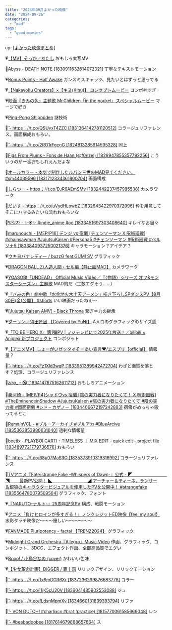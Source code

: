 ```yaml
---
title: "2024年09月よかった映像"
date: "2024-09-26"
categories: 
  - "mad"
tags: 
  - "good-movies"
---
```


<!--more-->

up: [\[よかった映像まとめ\]](/blog/2023-07-21-good-movies)

💗[【MV】そっか／あたし](https://youtu.be/F_2WJ2EZoBY) おもしろ実写MV

💙[Abyss - DEATH NOTE \[1830911632614072321\]](https://x.com/i/status/1830911735769047190) 丁寧なテキストモーション

💗[Bonus Points - Half Awake](https://youtu.be/16_jQo2TPRY) ガンスミスキャッツ、見たいとはずっと思ってる

💗[【Nakayoku Creators】×【キヌ(Kinu)】 コンセプトムービー](https://youtu.be/NulD2h1_3-E) コンポ神すぎ

💗[映画『きみの色』主題歌 Mr.Children「in the pocket」スペシャルムービー](https://youtu.be/ZGvDTx2rf80) マージで好き

💗[Ping-Pong Shippûden](https://youtu.be/aj5Gaw1BIlc) 謎技術

💙[ً - https：⧸⧸t.co⧸QSUvxT4ZZC \[1831364142781120512\]](https://x.com/i/status/1831364202914865367) コラージュリファレンス。画面構成おもろい。

💙[ً - https：⧸⧸t.co⧸2RO1rFgcgG \[1824813285914595328\]](https://x.com/i/status/1824813360472604835) 同上

💙[Figs From Plums - Fons de Haan (@f0nzel) \[1829947855357792256\]](https://x.com/i/status/1831708875109593588) こういうのが一番おもしれえんだよな

💙[オールカラー - 本気で制作したルパン三世のMAD見てください。#sm44039596 \[1831712334361800704\]](https://x.com/i/status/1832010859054612792) 画面構成

💙[しらつー - https：⧸⧸t.co⧸EuR6AEmSMv \[1832442237457985538\]](https://x.com/i/status/1832442257850696087) カメラワーク

💙[だいす - https：⧸⧸t.co⧸uVydHLpwbZ \[1832643422970372096\]](https://x.com/i/status/1832643500858380783) 枠を用意してそこにハマるみたいな流れおもろいな

💙[방랑자 - ✨☀️✨ #indie\_anime #oc \[1833451697303408640\]](https://x.com/i/status/1833452353951044080) キレイなお目々

💙[marunouchi - \[MEP⧸P16\] デンジ vs 宿儺 \[チェンソーマン X 呪術廻戦\] #chainsawman #JujutsuKaisen #Persona5 #チェンソーマン #呪術廻戦 #ペルソナ5 \[1833840937250021376\]](https://x.com/i/status/1833841051515425270) キャラモーション？アイデア？

💗[ウキヨバナレディー / buzzG feat.GUMI SV](https://youtu.be/RhW9KWpllGk) グラフィック

💗[DRAGON BALL Z/人造人間・セル編【静止画MAD】](https://youtu.be/-9u1-zME4uw) カメラワーク

💗[YOASOBI「UNDEAD」 Official Music Video／『〈物語〉シリーズ オフ&amp;モンスターシーズン』主題歌](https://youtu.be/Jj1_mfUzjOs) MAD的だ（工数エグそう……）

💗[『きみの色』劇中歌「水金地火木土天アーメン」描き下ろしSPダンスPV【8月30日(金)公開】 #shorts](https://youtu.be/QkFBKNG-Frw) いい映画だったねぇ〜

💗[\[Jujutsu Kaisen AMV\] - Black Throne](https://youtu.be/bxFEBv7PnCs) 繋ぎ＝力の継承

💗[ダーリン／須田景凪 【Covered by YuNi】](https://youtu.be/20-PLhHNpGw) Aメロのグラフィックのサイズ感

💗[「TO BE HERO X」第1弾PV | フジテレビにて2025年放送！／bilibili × Aniplex 新プロジェクト](https://youtu.be/_dj7WN8bWfg) コンポジット

💗[【アニメMV】しょーがいゼッタイそーあい宣言♥/エスプリ【official】](https://youtu.be/Xs6cG_1551o) 情報量？

💙[ً - https：⧸⧸t.co⧸Fz1Xld3wqP \[1833951389942472704\]](https://x.com/i/status/1833951838766596156) わざと画質を落とす？処理、コラージュリファレンス

💙[𝘻𝘪𝘳𝘰\_ - 🔇 \[1834147875162611712\]](https://x.com/i/status/1834147992250778085) おもしろアニメーション

💙[秦河绮 - \[MEP⧸P4\]シャドウvs 宿儺 \[陰の実力者になりたくて！ X 呪術廻戦\] #TheEminenceinShadow #JujutsuKaisen #陰の実力者になりたくて #陰の実力者 #両面宿儺 #シド・カゲノー \[1834409672197242883\]](https://x.com/i/status/1834411455892062574) 宿儺がめっちゃ殴ってるとこ

💙[RemainVCL - #ブルーアーカイブ #ブルアカ #BlueArcive \[1835363853980631040\]](https://x.com/i/status/1835364275470430407) 過剰な情報量

💙[beetlx - PLAYBOI CARTI - TIMELESS ｜ MIX EDIT - quick edit - project file \[1834897721779736576\]](https://x.com/i/status/1834943682988196240) おもろい

💙[ً - https：⧸⧸t.co⧸68u07MaSRO \[1835373910319316992\]](https://x.com/i/status/1835373958423826706) コラージュリファレンス

💙[TVアニメ『Fate⧸strange Fake -Whispers of Dawn-』公式 - ◤　　　　　　　　◥ 　　最新PV公開！ ◣　　　　　　　　◢ アーチャー＆ティーネ、ランサー＆銀狼のキャラクタービジュアルを使用したPVを公開中！ #strangefake \[1835564780079509504\]](https://x.com/i/status/1835565269579858000) グラフィック、フォント

💗[『NARUTO-ナルト-』25周年記念PV](https://youtu.be/dlr47VKnxcY) 構成、戦闘モーション

💗[アニメ「負けヒロインが多すぎる！」ノンクレジットED映像【feel my soul】](https://youtu.be/FYuKV7m_CqM) 水彩タッチ映像だ〜〜〜優しい〜〜〜〜〜〜

💗[FANMADE Pluripotency - factal 【FRENZ2024】](https://youtu.be/toeSTZtmamA) グラフィック

💗[Midnight Grand Orchestra『Allegro』Music Video](https://youtu.be/1ltwIC3oTBg) 作画、グラフィック、コンポジット、3DCG、エフェクト作画、全部高品質でエグい

💗[Booo! / 小鳥谷なの (cover)](https://youtu.be/bUmEuw6T9H4) かわいい色味

💗[【少女革命計画】DIGGER / 罪十罰](https://youtu.be/e8cU7rcN7kk) リリックデザイン、リリックモーション

💙[ً - https：⧸⧸t.co⧸1x6mOGR6Xr \[1837236299876683776\]](https://x.com/i/status/1837236319392780302) コラー

💙[ً - https：⧸⧸t.co⧸l1jK5cU20V \[1836041485902553088\]](https://x.com/i/status/1836041525597516232) ジュ

💙[ً - https：⧸⧸t.co⧸fLdsnMpmXv \[1834660131839393794\]](https://x.com/i/status/1834660179729928302) リファ

💙[ً - VON DUTCH! #charlixcx #brat (practice) \[1815770061585666048\]](https://x.com/i/status/1815770167470899297) レン

💙[ً - #beabadoobee \[1817614679868657664\]](https://x.com/i/status/1817614743232000121) ス
